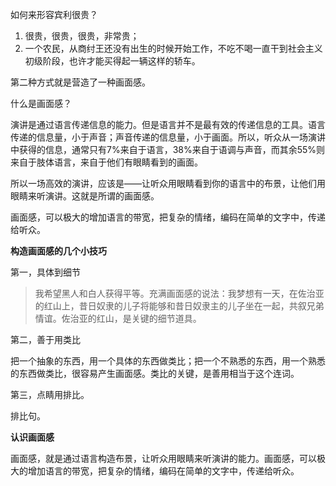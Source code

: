 如何来形容宾利很贵？

1. 很贵，很贵，很贵，非常贵；
2. 一个农民，从商纣王还没有出生的时候开始工作，不吃不喝一直干到社会主义初级阶段，也许才能买得起一辆这样的轿车。

第二种方式就是营造了一种画面感。

什么是画面感？

演讲是通过语言传递信息的能力。但是语言并不是最有效的传递信息的工具。语言传递的信息量，小于声音；声音传递的信息量，小于画面。所以，听众从一场演讲中获得的信息，通常只有7%来自于语言，38%来自于语调与声音，而其余55%则来自于肢体语言，来自于他们有眼睛看到的画面。

所以一场高效的演讲，应该是——让听众用眼睛看到你的语言中的布景，让他们用眼睛来听演讲。这就是所谓的画面感。

画面感，可以极大的增加语言的带宽，把复杂的情绪，编码在简单的文字中，传递给听众。

**构造画面感的几个小技巧**

第一，具体到细节

> 我希望黑人和白人获得平等。充满画面感的说法：我梦想有一天，在佐治亚的红山上，昔日奴隶的儿子将能够和昔日奴隶主的儿子坐在一起，共叙兄弟情谊。佐治亚的红山，是关键的细节道具。

第二，善于用类比

把一个抽象的东西，用一个具体的东西做类比；把一个不熟悉的东西，用一个熟悉的东西做类比，很容易产生画面感。类比的关键，是善用相当于这个连词。

第三，点睛用排比。

排比句。

**认识画面感**

画面感，就是通过语言构造布景，让听众用眼睛来听演讲的能力。画面感，可以极大的增加语言的带宽，把复杂的情绪，编码在简单的文字中，传递给听众。

